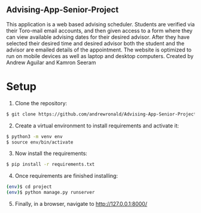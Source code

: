 ## Advising-App-Senior-Project
 This application is a web based advising scheduler.  Students are verified via their Toro-mail email accounts, and then given access to a form where they can view available advising dates for their desired advisor.  After they have selected their desired time and desired advisor both the student and the advisor are emailed details of the appointment.  The website is optimized to run on mobile devices as well as laptop and desktop computers. Created by Andrew Aguilar and Kamron Seeram



# Setup
1. Clone the repository:
```sh
$ git clone https://github.com/andrewronald/Advising-App-Senior-Project.git
```

2. Create a virtual environment to install requirements and activate it:
```sh
$ python3 -m venv env
$ source env/bin/activate
```

3. Now install the requirements: 
```sh
$ pip install -r requirements.txt
```

4. Once requirements are finished installing:
```sh
(env)$ cd project
(env)$ python manage.py runserver
```

5. Finally, in a browser, navigate to http://127.0.0.1:8000/
